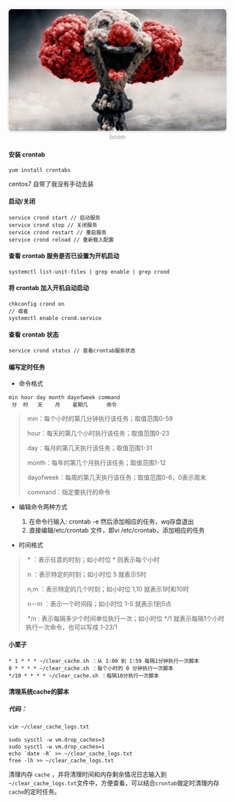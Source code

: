 <center>
    <img style="border-radius: 0.5125em;
    box-shadow: 0 2px 4px 0 rgba(34,36,38,.12),0 0px 10px 0 rgba(34,36,38,.08);"
    src="../images/1561780948294.png">
    <br>
    <div style="color:orange; border-bottom: 0px solid #d9d9d9;
    display: inline-block;
    color: #999;
    padding: 2px;">boom</div>
</center>

#### 安装 crontab

```shell
yum install crontabs
```

centos7 自带了我没有手动去装

#### 启动/关闭

```shell
service crond start // 启动服务
service crond stop // 关闭服务
service crond restart // 重启服务
service crond reload // 重新载入配置
```

#### 查看 crontab 服务是否已设置为开机启动

```shell
systemctl list-unit-files | grep enable | grep crond
```

#### 将 crontab 加入开机自动启动 

```shell
chkconfig crond on
// 或者
systemctl enable crond.service
```

#### 查看 crontab 状态

```shell
service crond status // 查看crontab服务状态
```

#### 编写定时任务

- 命令格式

```shell
min hour day month dayofweek command
 分  时   天    月    星期几      命令
```

> ​      min：每个小时的第几分钟执行该任务；取值范围0-59
>
> ​      hour：每天的第几个小时执行该任务；取值范围0-23
>
> ​      day：每月的第几天执行该任务；取值范围1-31
>
> ​      month：每年的第几个月执行该任务；取值范围1-12
>
> ​      dayofweek：每周的第几天执行该任务；取值范围0-6，0表示周末
>
> ​      command：指定要执行的命令

- 编辑命令两种方式
  1. 在命令行输入: crontab -e 然后添加相应的任务，wq存盘退出
  2. 直接编辑/etc/crontab 文件，即vi /etc/crontab，添加相应的任务

- 时间格式

> ​      \* ：表示任意的时刻；如小时位 * 则表示每个小时
>
> ​      n ：表示特定的时刻；如小时位 5 就表示5时
>
> ​      n,m ：表示特定的几个时刻；如小时位 1,10 就表示1时和10时
>
> ​      n－m ：表示一个时间段；如小时位 1-5 就表示1到5点
>
> ​      */n : 表示每隔多少个时间单位执行一次；如小时位 */1 就表示每隔1个小时执行一次命令，也可以写成 1-23/1

#### 小栗子

```shell
* 1 * * * ~/clear_cache.sh ：从 1:00 到 1:59 每隔1分钟执行一次脚本
0 * * * * ~/clear_cache.sh ：每个小时的 0 分钟执行一次脚本
*/10 * * * * ~/clear_cache.sh ：每隔10分执行一次脚本
```

#### 清理系统cache的脚本

##### 代码：

```shell
vim ~/clear_cache_logs.txt
```



```shell
sudo sysctl -w vm.drop_caches=3
sudo sysctl -w vm.drop_caches=1
echo `date -R` >> ~/clear_cache_logs.txt
free -lh >> ~/clear_cache_logs.txt
```

清理内存 `cache` ，并将清理时间和内存剩余情况日志输入到`~/clear_cache_logs.txt`文件中，方便查看，可以结合`crontab`做定时清理内存`cache`的定时任务。